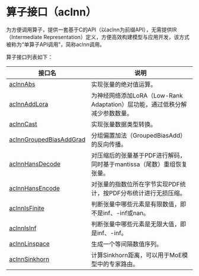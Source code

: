 # 算子接口（aclnn）

为方便调用算子，提供一套基于C的API（以aclnn为前缀API），无需提供IR（Intermediate Representation）定义，方便高效构建模型与应用开发，该方式被称为“单算子API调用”，简称aclnn调用。

算子接口列表如下：

| 接口名                                                       | 说明                                                         |
| ------------------------------------------------------------ | ------------------------------------------------------------ |
| [aclnnAbs](../../math/abs/docs/aclnnAbs.md)                  | 实现张量的绝对值运算。                                       |
| [aclnnAddLora](../../math/add_lora/docs/aclnnAddLora.md)     | 为神经网络添加LoRA（Low-Rank Adaptation）层功能，通过低秩分解减少参数数量。 |
| [aclnnCast](../../math/cast/docs/aclnnCast.md)               | 实现张量数据类型转换。                                       |
| [aclnnGroupedBiasAddGrad](../../math/grouped_bias_add_grad/docs/aclnnGroupedBiasAddGrad.md) | 分组偏置加法（GroupedBiasAdd）的反向传播。                   |
| [aclnnHansDecode](../../math/hans_decode/docs/aclnnHansDecode.md) | 对压缩后的张量基于PDF进行解码，同时基于mantissa（尾数）重组恢复张量。 |
| [aclnnHansEncode](../../math/hans_encode/docs/aclnnHansEncode.md) | 对张量的指数位所在字节实现PDF统计，按PDF分布统计进行无损压缩。 |
| [aclnnIsFinite](../../math/is_finite/docs/aclnnIsFinite.md)  | 判断张量中哪些元素是有限数值，即不是inf、-inf或nan。         |
| [aclnnIsInf](../../math/is_inf/docs/aclnnIsInf.md)           | 判断张量中哪些元素是无限大值，即是inf、-inf。                |
| [aclnnLinspace](../../math/lin_space/docs/aclnnLinspace.md)  | 生成一个等间隔数值序列。                                     |
| [aclnnSinkhorn](../math/sinkhorn/docs/aclnnSinkhorn.md) | 计算Sinkhorn距离，可以用于MoE模型中的专家路由。|